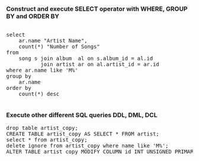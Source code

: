 ### Construct and execute SELECT operator with WHERE, GROUP BY and ORDER BY
<pre>

select
    ar.name "Artist Name",
    count(*) "Number of Songs"
from
    song s join album  al on s.album_id = al.id
    	   join artist ar on al.artist_id = ar.id
where ar.name like 'M%'
group by
    ar.name
order by
    count(*) desc
    
</pre>

### Execute other different SQL queries DDL, DML, DCL
<pre>
drop table artist_copy;
CREATE TABLE artist_copy AS SELECT * FROM artist;
select * from artist_copy;
delete ignore from artist_copy where name like 'M%';
ALTER TABLE artist_copy MODIFY COLUMN id INT UNSIGNED PRIMARY KEY AUTO_INCREMENT;
</pre>
